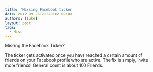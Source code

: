 ```yaml
---
title: 'Missing Facebook ticker'
date: 2012-09-25T21:33:02+00:00
authors: [Luke]
layout: post
tags:
  - Misc
---
```

Missing the Facebook Ticker?

The ticker gets activated once you have reached a certain amount of friends on your Facebook profile who are active. The fix is simply, invite more friends! General count is about 100 Friends.